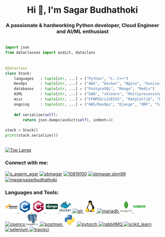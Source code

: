<h1 align="center">Hi 👋, I'm Sagar Budhathoki</h1>
<h3 align="center">A passionate & hardworking Python developer, Cloud Engineer and AI/ML enthusiast</h3>
    
```python
​
import json
from dataclasses import asdict, dataclass


@dataclass
class Stack:
    languages   : tuple[str, ...] = ("Python", "C..C++")
    DevOps      : tuple[str, ...] = ("AWS", "Docker", "Nginx", "Gunicorn", "supervisord", "IaC=>Terraform")
    databases   : tuple[str, ...] = ("PostgreSQL", "Mongo", "Redis")
    AIML        : tuple[str, ...] = ("GAN", "sklearn", "Multiprocessing", "Model Development", "NLP..NLG..NLU" )
    misc        : tuple[str, ...] = ("FFMPEG/LIVE555", "Matplotlib", "BS4", "Socket.IO", "Selenium", "Scrapy")
    ongoing     : tuple[str, ...] = ("AWS/DevOps", "Django", "DRF", "Celery", "RabbitMQ", "AI-Chatbot", "RASA-NLU", "GAN")

    def serialize(self):
        return json.dumps(asdict(self), indent=4)

stack = Stack()
print(stack.serialize())
​
```
</h3>

[![Top Langs](https://github-readme-stats.vercel.app/api/top-langs/?username=sbmagar&layout=compact)](https://github.com/sbmagar/github-readme-stats)

<h3 align="left">Connect with me:</h3>
<p align="left">
<a href="https://twitter.com/s_agarm_agar" target="blank"><img align="center" src="https://cdn.jsdelivr.net/npm/simple-icons@3.0.1/icons/twitter.svg" alt="s_agarm_agar" height="30" width="40" /></a>
<a href="https://linkedin.com/in/sbmagar" target="blank"><img align="center" src="https://cdn.jsdelivr.net/npm/simple-icons@3.0.1/icons/linkedin.svg" alt="sbmagar" height="30" width="40" /></a>
<a href="https://stackoverflow.com/users/10819100" target="blank"><img align="center" src="https://cdn.jsdelivr.net/npm/simple-icons@3.0.1/icons/stackoverflow.svg" alt="10819100" height="30" width="40" /></a>
<a href="https://fb.com/sbmagar.sbm99" target="blank"><img align="center" src="https://cdn.jsdelivr.net/npm/simple-icons@3.0.1/icons/facebook.svg" alt="sbmagar.sbm99" height="30" width="40" /></a>
<a href="https://instagram.com/magarsagarbudhathoki" target="blank"><img align="center" src="https://cdn.jsdelivr.net/npm/simple-icons@3.0.1/icons/instagram.svg" alt="magarsagarbudhathoki" height="30" width="40" /></a>
</p>

<h3 align="left">Languages and Tools:</h3>
<p align="left"> <a href="https://aws.amazon.com" target="_blank"> <img src="https://raw.githubusercontent.com/devicons/devicon/master/icons/amazonwebservices/amazonwebservices-original-wordmark.svg" alt="aws" width="40" height="40"/> </a> <a href="https://www.cprogramming.com/" target="_blank"> <img src="https://raw.githubusercontent.com/devicons/devicon/master/icons/c/c-original.svg" alt="c" width="40" height="40"/> </a> <a href="https://www.w3schools.com/cpp/" target="_blank"> <img src="https://raw.githubusercontent.com/devicons/devicon/master/icons/cplusplus/cplusplus-original.svg" alt="cplusplus" width="40" height="40"/> </a> <a href="https://www.djangoproject.com/" target="_blank"> <img src="https://raw.githubusercontent.com/devicons/devicon/master/icons/django/django-original.svg" alt="django" width="40" height="40"/> </a> <a href="https://www.docker.com/" target="_blank"> <img src="https://raw.githubusercontent.com/devicons/devicon/master/icons/docker/docker-original-wordmark.svg" alt="docker" width="40" height="40"/> </a> <a href="https://git-scm.com/" target="_blank"> <img src="https://www.vectorlogo.zone/logos/git-scm/git-scm-icon.svg" alt="git" width="40" height="40"/> </a> <a href="https://www.linux.org/" target="_blank"> <img src="https://raw.githubusercontent.com/devicons/devicon/master/icons/linux/linux-original.svg" alt="linux" width="40" height="40"/> </a> <a href="https://mariadb.org/" target="_blank"> <img src="https://www.vectorlogo.zone/logos/mariadb/mariadb-icon.svg" alt="mariadb" width="40" height="40"/> </a>  <a href="https://www.mongodb.com/" target="_blank"> <img src="https://raw.githubusercontent.com/devicons/devicon/master/icons/mongodb/mongodb-original-wordmark.svg" alt="mongodb" width="40" height="40"/> </a> <a href="https://www.nginx.com" target="_blank"> <img src="https://raw.githubusercontent.com/devicons/devicon/master/icons/nginx/nginx-original.svg" alt="nginx" width="40" height="40"/> </a> <a href="https://opencv.org/" target="_blank"> <img src="https://www.vectorlogo.zone/logos/opencv/opencv-icon.svg" alt="opencv" width="40" height="40"/> </a> <a href="https://www.postgresql.org" target="_blank"> <img src="https://raw.githubusercontent.com/devicons/devicon/master/icons/postgresql/postgresql-original-wordmark.svg" alt="postgresql" width="40" height="40"/> </a> <a href="https://postman.com" target="_blank"> <img src="https://www.vectorlogo.zone/logos/getpostman/getpostman-icon.svg" alt="postman" width="40" height="40"/> </a> <a href="https://www.python.org" target="_blank"> <img src="https://raw.githubusercontent.com/devicons/devicon/master/icons/python/python-original.svg" alt="python" width="40" height="40"/> </a> <a href="https://pytorch.org/" target="_blank"> <img src="https://www.vectorlogo.zone/logos/pytorch/pytorch-icon.svg" alt="pytorch" width="40" height="40"/> </a> <a href="https://www.rabbitmq.com" target="_blank"> <img src="https://www.vectorlogo.zone/logos/rabbitmq/rabbitmq-icon.svg" alt="rabbitMQ" width="40" height="40"/> </a> <a href="https://scikit-learn.org/" target="_blank"> <img src="https://upload.wikimedia.org/wikipedia/commons/0/05/Scikit_learn_logo_small.svg" alt="scikit_learn" width="40" height="40"/> </a> <a href="https://www.selenium.dev" target="_blank"> <img src="https://raw.githubusercontent.com/detain/svg-logos/780f25886640cef088af994181646db2f6b1a3f8/svg/selenium-logo.svg" alt="selenium" width="40" height="40"/> </a> <a href="https://travis-ci.org" target="_blank"> <img src="https://www.vectorlogo.zone/logos/travis-ci/travis-ci-icon.svg" alt="travisci" width="40" height="40"/> </a> </p>
